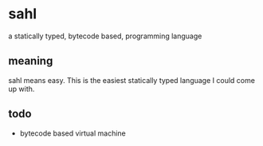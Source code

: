 # sahl

a statically typed, bytecode based, programming language

## meaning

sahl means easy. This is the easiest statically typed language I could come up with.

## todo

- bytecode based virtual machine

